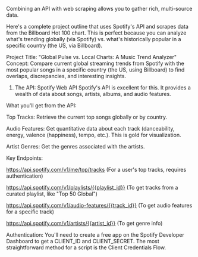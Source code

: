 Combining an API with web scraping allows you to gather rich, multi-source data.

Here's a complete project outline that uses Spotify's API and scrapes data from the Billboard Hot 100 chart. This is perfect because you can analyze what's trending globally (via Spotify) vs. what's historically popular in a specific country (the US, via Billboard).

Project Title: "Global Pulse vs. Local Charts: A Music Trend Analyzer"
Concept: Compare current global streaming trends from Spotify with the most popular songs in a specific country (the US, using Billboard) to find overlaps, discrepancies, and interesting insights.

1. The API: Spotify Web API
Spotify's API is excellent for this. It provides a wealth of data about songs, artists, albums, and audio features.

What you'll get from the API:

Top Tracks: Retrieve the current top songs globally or by country.

Audio Features: Get quantitative data about each track (danceability, energy, valence (happiness), tempo, etc.). This is gold for visualization.

Artist Genres: Get the genres associated with the artists.

Key Endpoints:

https://api.spotify.com/v1/me/top/tracks (For a user's top tracks, requires authentication)

https://api.spotify.com/v1/playlists/{{playlist_id}} (To get tracks from a curated playlist, like "Top 50 Global")

https://api.spotify.com/v1/audio-features/{{track_id}} (To get audio features for a specific track)

https://api.spotify.com/v1/artists/{{artist_id}} (To get genre info)

Authentication: You'll need to create a free app on the Spotify Developer Dashboard to get a CLIENT_ID and CLIENT_SECRET. The most straightforward method for a script is the Client Credentials Flow.

